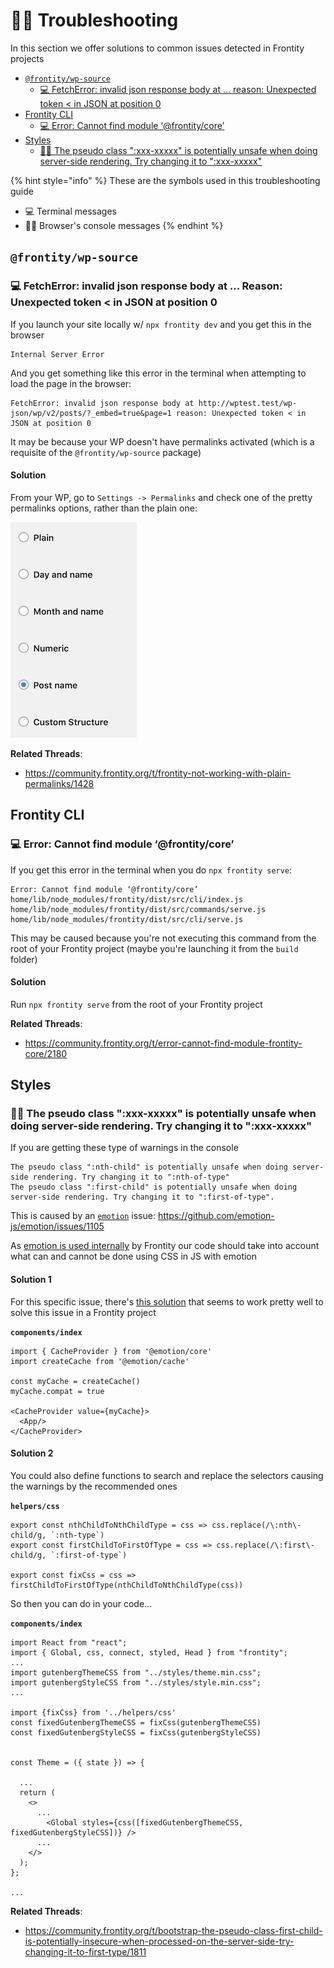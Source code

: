 # 🦸‍♀️ Troubleshooting

In this section we offer solutions to common issues detected in Frontity projects

<!-- toc -->

- [`@frontity/wp-source`](#frontitywp-source)
  * [💻 FetchError: invalid json response body at ... reason: Unexpected token < in JSON at position 0](#%F0%9F%92%BB-fetcherror-invalid-json-response-body-at--reason-unexpected-token--in-json-at-position-0)
- [Frontity CLI](#frontity-cli)
  * [💻 Error: Cannot find module ‘@frontity/core’](#%F0%9F%92%BB-error-cannot-find-module-frontitycore)
- [Styles](#styles)
  * [👨‍💻 The pseudo class ":xxx-xxxxx" is potentially unsafe when doing server-side rendering. Try changing it to ":xxx-xxxxx"](#%F0%9F%91%A8%E2%80%8D%F0%9F%92%BB-the-pseudo-class-xxx-xxxxx-is-potentially-unsafe-when-doing-server-side-rendering-try-changing-it-to-xxx-xxxxx)

<!-- tocstop -->

{% hint style="info" %}
These are the symbols used in this troubleshooting guide
- 💻 Terminal messages 
- 👨‍💻 Browser's console messages
{% endhint %}

## `@frontity/wp-source`

### 💻 FetchError: invalid json response body at ... Reason: Unexpected token < in JSON at position 0

If you launch your site locally w/ `npx frontity dev` and you get this in the browser

```
Internal Server Error
```

And you get something like this error in the terminal when attempting to load the page in the browser:

```
FetchError: invalid json response body at http://wptest.test/wp-json/wp/v2/posts/?_embed=true&page=1 reason: Unexpected token < in JSON at position 0
```

It may be because your WP doesn't have permalinks activated (which is a requisite of the `@frontity/wp-source` package)

#### Solution

From your WP, go to `Settings -> Permalinks` and check one of the pretty permalinks options, rather than the plain one:

![](./.gitbook/assets/wordpress-permalink-setting.png)

**Related Threads**:

- https://community.frontity.org/t/frontity-not-working-with-plain-permalinks/1428

## Frontity CLI

### 💻 Error: Cannot find module ‘@frontity/core’

If you get this error in the terminal when you do `npx frontity serve`:

```
Error: Cannot find module ‘@frontity/core’
home/lib/node_modules/frontity/dist/src/cli/index.js
home/lib/node_modules/frontity/dist/src/commands/serve.js
home/lib/node_modules/frontity/dist/src/cli/serve.js
```

This may be caused because you're not executing this command from the root of your Frontity project (maybe you're launching it from the `build` folder)

#### Solution

Run `npx frontity serve` from the root of your Frontity project


**Related Threads**:

- https://community.frontity.org/t/error-cannot-find-module-frontity-core/2180


## Styles 

### 👨‍💻 The pseudo class ":xxx-xxxxx" is potentially unsafe when doing server-side rendering. Try changing it to ":xxx-xxxxx"

If you are getting these type of warnings in the console 
```
The pseudo class ":nth-child" is potentially unsafe when doing server-side rendering. Try changing it to ":nth-of-type"
The pseudo class ":first-child" is potentially unsafe when doing server-side rendering. Try changing it to ":first-of-type".
```

This is caused by an [`emotion`](https://github.com/emotion-js/emotion) issue: https://github.com/emotion-js/emotion/issues/1105

As [emotion is used internally](https://docs.frontity.org/learning-frontity/styles#emotion-documentation) by Frontity our code should take into account what can and cannot be done using CSS in JS with emotion

#### Solution 1 

For this specific issue, there's [this solution](https://github.com/emotion-js/emotion/issues/1105#issuecomment-557726922) that seems to work pretty well to solve this issue in a Frontity project

**`components/index`**
```
import { CacheProvider } from '@emotion/core'
import createCache from '@emotion/cache'

const myCache = createCache()
myCache.compat = true

<CacheProvider value={myCache}>
  <App/>
</CacheProvider>
```

#### Solution 2

You could also define functions to search and replace the selectors causing the warnings by the recommended ones 

**`helpers/css`**
```
export const nthChildToNthChildType = css => css.replace(/\:nth\-child/g, `:nth-type`)
export const firstChildToFirstOfType = css => css.replace(/\:first\-child/g, `:first-of-type`)

export const fixCss = css => firstChildToFirstOfType(nthChildToNthChildType(css))
```

So then you can do in your code...

**`components/index`**
```
import React from "react";
import { Global, css, connect, styled, Head } from "frontity";
...
import gutenbergThemeCSS from "../styles/theme.min.css";
import gutenbergStyleCSS from "../styles/style.min.css";
...

import {fixCss} from '../helpers/css'
const fixedGutenbergThemeCSS = fixCss(gutenbergThemeCSS)
const fixedGutenbergStyleCSS = fixCss(gutenbergStyleCSS)


const Theme = ({ state }) => {

  ...
  return (
    <>
      ...
        <Global styles={css([fixedGutenbergThemeCSS, fixedGutenbergStyleCSS])} />
      ...
    </>
  );
};

...
```

**Related Threads**:

- https://community.frontity.org/t/bootstrap-the-pseudo-class-first-child-is-potentially-insecure-when-processed-on-the-server-side-try-changing-it-to-first-type/1811
